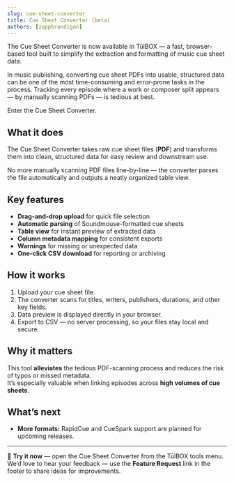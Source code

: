 ```yaml
---
slug: cue-sheet-converter
title: Cue Sheet Converter (beta)
authors: [zappbrandigan]
---
```


The Cue Sheet Converter is now available in TūlBOX — a fast, browser-based tool built to simplify the extraction and formatting of music cue sheet data.

In music publishing, converting cue sheet PDFs into usable, structured data can be one of the most time-consuming and error-prone tasks in the process. Tracking every episode where a work or composer split appears — by manually scanning PDFs — is tedious at best.

Enter the Cue Sheet Converter.

<!-- truncate -->

## What it does

The Cue Sheet Converter takes raw cue sheet files (**PDF**) and transforms them into clean, structured data for easy review and downstream use.

No more manually scanning PDF files line-by-line — the converter parses the file automatically and outputs a neatly organized table view.

## Key features

- **Drag-and-drop upload** for quick file selection
- **Automatic parsing** of Soundmouse-formatted cue sheets
- **Table view** for instant preview of extracted data
- **Column metadata mapping** for consistent exports
- **Warnings** for missing or unexpected data
- **One-click CSV download** for reporting or archiving

## How it works

1. Upload your cue sheet file.
2. The converter scans for titles, writers, publishers, durations, and other key fields.
3. Data preview is displayed directly in your browser.
4. Export to CSV — no server processing, so your files stay local and secure.

## Why it matters

This tool **alleviates** the tedious PDF-scanning process and reduces the risk of typos or missed metadata.  
It’s especially valuable when linking episodes across **high volumes of cue sheets**.

## What’s next

- **More formats:** RapidCue and CueSpark support are planned for upcoming releases.

---

📍 **Try it now** — open the Cue Sheet Converter from the TūlBOX tools menu.  
We’d love to hear your feedback — use the **Feature Request** link in the footer to share ideas for improvements.
